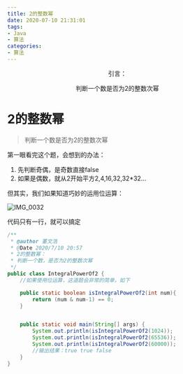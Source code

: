 ```yaml
---
title: 2的整数幂
date: 2020-07-10 21:31:01
tags:
- Java
- 算法
categories:
- 算法
---
```



<center>
引言： 

判断一个数是否为2的整数次幂

</center>

<!-- more -->


# 2的整数幂

> 判断一个数是否为2的整数次幂

第一眼看完这个题，会想到的办法：

1. 先判断奇偶，是奇数直接false
2. 如果是偶数，就从2开始平方2,4,16,32,32*32...



但其实，我们如果知道巧妙的运用位运算：

![IMG_0032](http://img.yesmylord.cn/IMG_0032.PNG)


代码只有一行，就可以搞定

```java
/**
 * @author 董文浩
 * @Date 2020/7/10 20:57
 * 2的整数幂：
 * 判断一个数，是否为2的整数次幂
 */
public class IntegralPowerOf2 {
    //如果使用位运算，这道题会非常的简单，如下

    public static boolean isIntegralPowerOf2(int num){
        return (num & num-1) == 0;
    }


    public static void main(String[] args) {
        System.out.println(isIntegralPowerOf2(1024));
        System.out.println(isIntegralPowerOf2(65536));
        System.out.println(isIntegralPowerOf2(60000));
        //输出结果：true true false
    }
}

```

